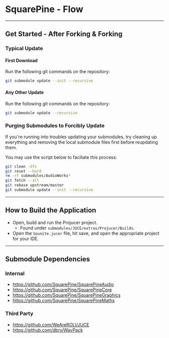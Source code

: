 # SquarePine - Flow

---

## Get Started - After Forking & Forking

### Typical Update

#### First Download

Run the following git commands on the repository:

```bash
git submodule update --init --recursive
```

#### Any Other Update

Run the following git commands on the repository:

```bash
git submodule update --recursive
```

### Purging Submodules to Forcibly Update

If you're running into troubles updating your submodules, try cleaning up everything and removing the local submodule files first before reupdating them.

You may use the script below to faciliate this process:

```bash
git clean -dfx
git reset --hard
rm -rf submodules/AudioWorks*
git fetch --all
git rebase upstream/master
git submodule update --init --recursive
```

---

## How to Build the Application

* Open, build and run the Projucer project.
  * Found under `submodules/JUCE/extras/Projucer/Builds`.
* Open the `Sounite.jucer` file, hit save, and open the appropriate project for your IDE.

---

## Submodule Dependencies

### Internal

- https://github.com/SquarePine/SquarePineAudio
- https://github.com/SquarePine/SquarePineCore
- https://github.com/SquarePine/SquarePineGraphics
- https://github.com/SquarePine/SquarePineMaths

### Third Party

- https://github.com/WeAreROLI/JUCE
- https://github.com/dbry/WavPack

